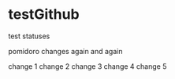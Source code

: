 testGithub
==========

test statuses

pomidoro changes again and again

change 1
change 2
change 3
change 4
change 5
